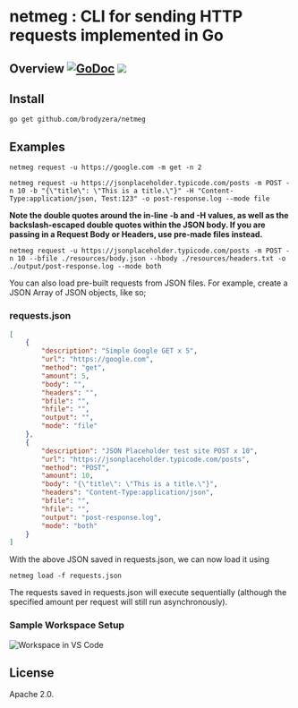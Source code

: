 # netmeg : CLI for sending HTTP requests implemented in Go

## Overview [![GoDoc](https://godoc.org/github.com/brodyzera/netmeg?status.svg)](https://godoc.org/github.com/brodyzera/netmeg) ![](https://github.com/brodyzera/netmeg/workflows/go-test/badge.svg)

## Install
```
go get github.com/brodyzera/netmeg
```

## Examples
`netmeg request -u https://google.com -m get -n 2`

`netmeg request -u https://jsonplaceholder.typicode.com/posts -m POST -n 10 -b "{\"title\": \"This is a title.\"}" -H "Content-Type:application/json, Test:123" -o post-response.log --mode file`

**Note the double quotes around the in-line -b and -H values, as well as the backslash-escaped double quotes within the JSON body.  If you are passing in a Request Body or Headers, use pre-made files instead.**

`netmeg request -u https://jsonplaceholder.typicode.com/posts -m POST -n 10 --bfile ./resources/body.json --hbody ./resources/headers.txt -o ./output/post-response.log --mode both`

You can also load pre-built requests from JSON files.  For example, create a JSON Array of JSON objects, like so;
### requests.json
```json
[
    {
        "description": "Simple Google GET x 5",
        "url": "https://google.com",
        "method": "get",
        "amount": 5,
        "body": "",
        "headers": "",
        "bfile": "",
        "hfile": "",
        "output": "",
        "mode": "file"
    },
    {
        "description": "JSON Placeholder test site POST x 10",
        "url": "https://jsonplaceholder.typicode.com/posts",
        "method": "POST",
        "amount": 10,
        "body": "{\"title\": \"This is a title.\"}",
        "headers": "Content-Type:application/json",
        "bfile": "",
        "hfile": "",
        "output": "post-response.log",
        "mode": "both"
    }
]
```
With the above JSON saved in requests.json, we can now load it using

`netmeg load -f requests.json`

The requests saved in requests.json will execute sequentially  (although the specified amount per request will still run asynchronously).

### Sample Workspace Setup
![Workspace in VS Code](https://user-images.githubusercontent.com/4110514/69850289-2ff2cb00-123c-11ea-8e31-44287b3d2fa2.png)

## License
Apache 2.0.
